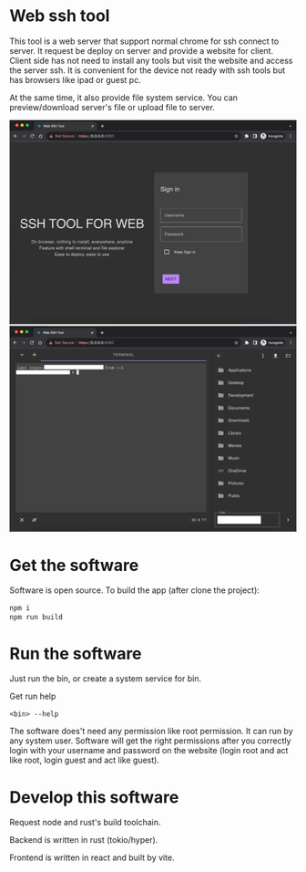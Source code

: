 # Web ssh tool

This tool is a web server that support normal chrome for ssh connect to server. It request be deploy on server and provide a website for client. Client side has not need to install any tools but visit the website and access the server ssh. It is convenient for the device not ready with ssh tools but has browsers like ipad or guest pc.

At the same time, it also provide file system service. You can preview/download server's file or upload file to server.

<img src="doc/login.png"/>

<img src="doc/interface.png"/>

# Get the software

Software is open source. To build the app (after clone the project):

```console
npm i
npm run build
```

# Run the software

Just run the bin, or create a system service for bin.

Get run help

```console
<bin> --help
```

The software does't need any permission like root permission. It can run by any system user. Software will get the right permissions after you correctly login with your username and password on the website (login root and act like root, login guest and act like guest).

# Develop this software

Request node and rust's build toolchain.

Backend is written in rust (tokio/hyper).

Frontend is written in react and built by vite.
